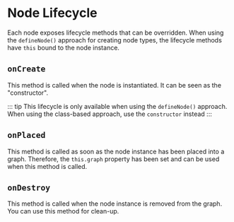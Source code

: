 # Node Lifecycle

Each node exposes lifecycle methods that can be overridden.
When using the `defineNode()` approach for creating node types, the lifecycle methods have `this` bound to the node instance.

## `onCreate`

This method is called when the node is instantiated.
It can be seen as the "constructor".

::: tip
This lifecycle is only available when using the `defineNode()` approach.
When using the class-based approach, use the `constructor` instead
:::

## `onPlaced`

This method is called as soon as the node instance has been placed into a graph.
Therefore, the `this.graph` property has been set and can be used when this method is called.

## `onDestroy`

This method is called when the node instance is removed from the graph.
You can use this method for clean-up.
